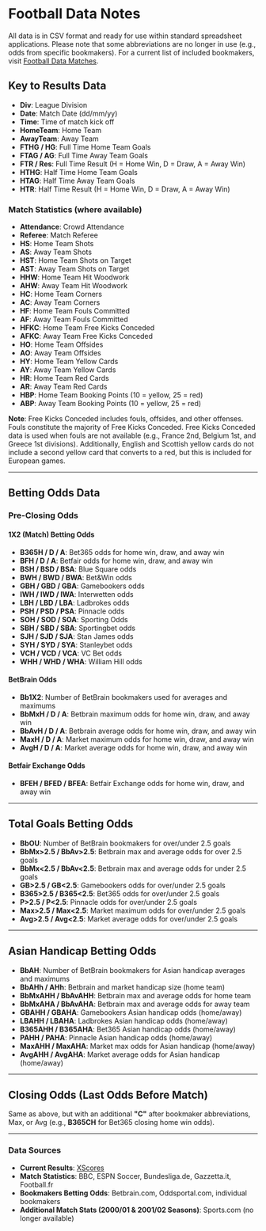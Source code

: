 # Football Data Notes

All data is in CSV format and ready for use within standard spreadsheet applications. Please note that some abbreviations are no longer in use (e.g., odds from specific bookmakers). For a current list of included bookmakers, visit [Football Data Matches](http://www.football-data.co.uk/matches.php).

## Key to Results Data

- **Div**: League Division
- **Date**: Match Date (dd/mm/yy)
- **Time**: Time of match kick off
- **HomeTeam**: Home Team
- **AwayTeam**: Away Team
- **FTHG / HG**: Full Time Home Team Goals
- **FTAG / AG**: Full Time Away Team Goals
- **FTR / Res**: Full Time Result (H = Home Win, D = Draw, A = Away Win)
- **HTHG**: Half Time Home Team Goals
- **HTAG**: Half Time Away Team Goals
- **HTR**: Half Time Result (H = Home Win, D = Draw, A = Away Win)

### Match Statistics (where available)

- **Attendance**: Crowd Attendance
- **Referee**: Match Referee
- **HS**: Home Team Shots
- **AS**: Away Team Shots
- **HST**: Home Team Shots on Target
- **AST**: Away Team Shots on Target
- **HHW**: Home Team Hit Woodwork
- **AHW**: Away Team Hit Woodwork
- **HC**: Home Team Corners
- **AC**: Away Team Corners
- **HF**: Home Team Fouls Committed
- **AF**: Away Team Fouls Committed
- **HFKC**: Home Team Free Kicks Conceded
- **AFKC**: Away Team Free Kicks Conceded
- **HO**: Home Team Offsides
- **AO**: Away Team Offsides
- **HY**: Home Team Yellow Cards
- **AY**: Away Team Yellow Cards
- **HR**: Home Team Red Cards
- **AR**: Away Team Red Cards
- **HBP**: Home Team Booking Points (10 = yellow, 25 = red)
- **ABP**: Away Team Booking Points (10 = yellow, 25 = red)

**Note**: Free Kicks Conceded includes fouls, offsides, and other offenses. Fouls constitute the majority of Free Kicks Conceded. Free Kicks Conceded data is used when fouls are not available (e.g., France 2nd, Belgium 1st, and Greece 1st divisions). Additionally, English and Scottish yellow cards do not include a second yellow card that converts to a red, but this is included for European games.

---

## Betting Odds Data

### Pre-Closing Odds

#### 1X2 (Match) Betting Odds

- **B365H / D / A**: Bet365 odds for home win, draw, and away win
- **BFH / D / A**: Betfair odds for home win, draw, and away win
- **BSH / BSD / BSA**: Blue Square odds
- **BWH / BWD / BWA**: Bet&Win odds
- **GBH / GBD / GBA**: Gamebookers odds
- **IWH / IWD / IWA**: Interwetten odds
- **LBH / LBD / LBA**: Ladbrokes odds
- **PSH / PSD / PSA**: Pinnacle odds
- **SOH / SOD / SOA**: Sporting Odds
- **SBH / SBD / SBA**: Sportingbet odds
- **SJH / SJD / SJA**: Stan James odds
- **SYH / SYD / SYA**: Stanleybet odds
- **VCH / VCD / VCA**: VC Bet odds
- **WHH / WHD / WHA**: William Hill odds

#### BetBrain Odds

- **Bb1X2**: Number of BetBrain bookmakers used for averages and maximums
- **BbMxH / D / A**: Betbrain maximum odds for home win, draw, and away win
- **BbAvH / D / A**: Betbrain average odds for home win, draw, and away win
- **MaxH / D / A**: Market maximum odds for home win, draw, and away win
- **AvgH / D / A**: Market average odds for home win, draw, and away win

#### Betfair Exchange Odds

- **BFEH / BFED / BFEA**: Betfair Exchange odds for home win, draw, and away win

---

## Total Goals Betting Odds

- **BbOU**: Number of BetBrain bookmakers for over/under 2.5 goals
- **BbMx>2.5 / BbAv>2.5**: Betbrain max and average odds for over 2.5 goals
- **BbMx<2.5 / BbAv<2.5**: Betbrain max and average odds for under 2.5 goals
- **GB>2.5 / GB<2.5**: Gamebookers odds for over/under 2.5 goals
- **B365>2.5 / B365<2.5**: Bet365 odds for over/under 2.5 goals
- **P>2.5 / P<2.5**: Pinnacle odds for over/under 2.5 goals
- **Max>2.5 / Max<2.5**: Market maximum odds for over/under 2.5 goals
- **Avg>2.5 / Avg<2.5**: Market average odds for over/under 2.5 goals

---

## Asian Handicap Betting Odds

- **BbAH**: Number of BetBrain bookmakers for Asian handicap averages and maximums
- **BbAHh / AHh**: Betbrain and market handicap size (home team)
- **BbMxAHH / BbAvAHH**: Betbrain max and average odds for home team
- **BbMxAHA / BbAvAHA**: Betbrain max and average odds for away team
- **GBAHH / GBAHA**: Gamebookers Asian handicap odds (home/away)
- **LBAHH / LBAHA**: Ladbrokes Asian handicap odds (home/away)
- **B365AHH / B365AHA**: Bet365 Asian handicap odds (home/away)
- **PAHH / PAHA**: Pinnacle Asian handicap odds (home/away)
- **MaxAHH / MaxAHA**: Market max odds for Asian handicap (home/away)
- **AvgAHH / AvgAHA**: Market average odds for Asian handicap (home/away)

---

## Closing Odds (Last Odds Before Match)

Same as above, but with an additional **"C"** after bookmaker abbreviations, Max, or Avg (e.g., **B365CH** for Bet365 closing home win odds).

---

### Data Sources

- **Current Results**: [XScores](http://www.xscores.com)
- **Match Statistics**: BBC, ESPN Soccer, Bundesliga.de, Gazzetta.it, Football.fr
- **Bookmakers Betting Odds**: Betbrain.com, Oddsportal.com, individual bookmakers
- **Additional Match Stats (2000/01 & 2001/02 Seasons)**: Sports.com (no longer available)
